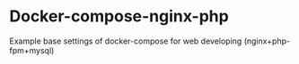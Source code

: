 # Docker-compose-nginx-php
Example base settings of docker-compose for web developing (nginx+php-fpm+mysql)
